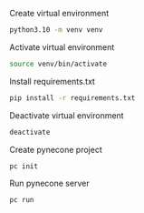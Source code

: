 Create virtual environment

```bash
python3.10 -m venv venv
```

Activate virtual environment

```bash
source venv/bin/activate
```

Install requirements.txt

```bash
pip install -r requirements.txt
```

Deactivate virtual environment

```bash
deactivate
```

Create pynecone project

```bash
pc init
```

Run pynecone server

```bash
pc run
```